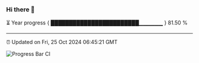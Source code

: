 ### Hi there 👋

⏳ Year progress { ████████████████████████▁▁▁▁▁▁ } 81.50 %

---

⏰ Updated on Fri, 25 Oct 2024 06:45:21 GMT

![Progress Bar CI](https://github.com/IshwaranRudhara/GIT-ACTION/workflows/Progress%20Bar%20CI/badge.svg)

